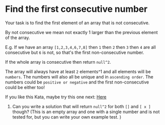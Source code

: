 # **Find the first consecutive number**

Your task is to find the first element of an array that is not consecutive.

By not consecutive we mean not exactly 1 larger than the previous element of the array.

E.g. If we have an array `[1,2,3,4,6,7,8]` then `1` then `2` then `3` then `4` are all consecutive but `6` is not, so that's the first non-consecutive number.

If the whole array is consecutive then return `null^2`.

The array will always have at least `2` elements^1 and all elements will be `numbers`. The numbers will also all be unique and in `ascending order`. The numbers could be `positive or negative` and the first non-consecutive could be either too!

If you like this Kata, maybe try this one next: [Here](https://www.codewars.com/kata/represent-array-of-numbers-as-ranges)

1. Can you write a solution that will return `null^2` for both `[]` and `[ x ]` though? (This is an empty array and one with a single number and is not tested for, but you can write your own example test. )
